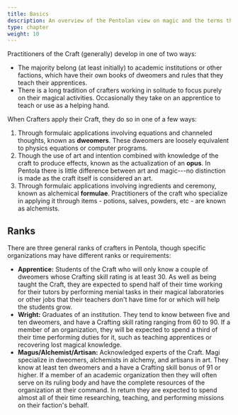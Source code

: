 ```yaml
---
title: Basics
description: An overview of the Pentolan view on magic and the terms they use to talk about it
type: chapter
weight: 10
---
```


Practitioners of the Craft (generally) develop in one of two ways:

- The majority belong (at least initially) to academic institutions or other factions, which have their own books of dweomers and rules that they teach their apprentices.
- There is a long tradition of crafters working in solitude to focus purely on their magical activities.
  Occasionally they take on an apprentice to teach or use as a helping hand.

When Crafters apply their Craft, they do so in one of a few ways:

1. Through formulaic applications involving equations and channeled thoughts, known as **dweomers**.
   These dweomers are loosely equivalent to physics equations or computer programs.
1. Though the use of art and intention combined with knowledge of the craft to produce effects, known as the actualization of an **opus**.
   In Pentola there is little difference between art and magic---no distinction is made as the craft itself is considered an art.
1. Through formulaic applications involving ingredients and ceremony, known as alchemical **formulae**.
   Practitioners of the craft who specialize in applying it through items - potions, salves, powders, etc - are known as alchemists.

## Ranks

There are three general ranks of crafters in Pentola, though specific organizations may have different ranks or requirements:

- **Apprentice:** Students of the Craft who will only know a couple of dweomers whose Crafting skill rating is at least 30.
  As well as being taught the Craft, they are expected to spend half of their time working for their tutors by performing menial tasks in their magical laboratories or other jobs that their teachers don't have time for or which will help the students grow.
- **Wright:** Graduates of an institution.
  They tend to know between five and ten dweomers, and have a Crafting skill rating ranging from 60 to 90.
  If a member of an organization, they will be expected to spend a third of their time performing duties for it, such as teaching apprentices or recovering lost magical knowledge.
- **Magus/Alchemist/Artisan:** Acknowledged experts of the Craft.
  Magi specialize in dweomers, alchemists in alchemy, and artisans in art.
  They know at least ten dweomers and a have a Crafting skill bonus of 91 or higher.
  If a member of an academic organization then they will often serve on its ruling body and have the complete resources of the organization at their command.
  In return they are expected to spend almost all of their time researching, teaching, and performing missions on their faction's behalf.
